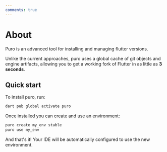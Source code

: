 ```yaml
---
comments: true
---
```


# About

Puro is an advanced tool for installing and managing flutter versions.

Unlike the current approaches, puro uses a global cache of git objects and engine artifacts, allowing you to get a working fork of Flutter in as little as **3 seconds**. 

## Quick start

To install puro, run:

```sh
dart pub global activate puro
```

Once installed you can create and use an environment:

```sh
puro create my_env stable
puro use my_env
```

And that's it! Your IDE will be automatically configured to use the new environment.
